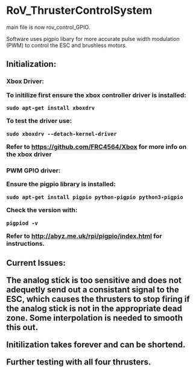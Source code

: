 # RoV_ThrusterControlSystem

main file is now rov_control_GPIO. 

Software uses pigpio libary for more accurate pulse width modulation (PWM) to control the ESC and brushless motors.
<h2> Initialization:
 
<h3> Xbox Driver:
 
To initilize first ensure the xbox controller driver is installed: 

```
sudo apt-get install xboxdrv
```

To test the driver use:
```
sudo xboxdrv --detach-kernel-driver
```

Refer to https://github.com/FRC4564/Xbox for more info on the xbox driver
<h3> PWM GPIO driver:
  
Ensure the pigpio library is installed:
```
sudo apt-get install pigpio python-pigpio python3-pigpio
```
Check the version with:
```
pigpiod -v
```
Refer to http://abyz.me.uk/rpi/pigpio/index.html for instructions.
<h2> Current Issues:
  
The analog stick is too sensitive and does not adequetly send out a consistant signal to the ESC, which causes the thrusters to stop firing if the analog stick is not in the appropriate dead zone. Some interpolation is needed to smooth this out.

Initilization takes forever and can be shortend.

Further testing with all four thrusters.

